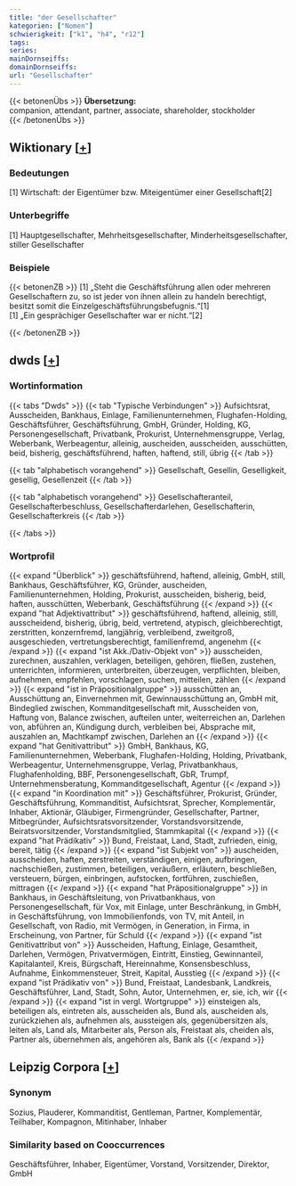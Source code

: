 ```yaml
---
title: "der Gesellschafter"
kategorien: ["Nomen"]
schwierigkeit: ["k1", "h4", "r12"]
tags:
series:
mainDornseiffs:
domainDornseiffs:
url: "Gesellschafter"
---
```


{{< betonenÜbs >}}
**Übersetzung:**  
companion, attendant, partner, associate, shareholder, stockholder  
{{< /betonenÜbs >}}

## Wiktionary [[+](https://de.wiktionary.org/wiki/Gesellschafter)]

### Bedeutungen
[1] Wirtschaft: der Eigentümer bzw. Miteigentümer einer Gesellschaft[2]  

### Unterbegriffe
[1] Hauptgesellschafter, Mehrheitsgesellschafter, Minderheitsgesellschafter, stiller Gesellschafter  

### Beispiele
{{< betonenZB >}}
[1] „Steht die Geschäftsführung allen oder mehreren Gesellschaftern zu, so ist jeder von ihnen allein zu handeln berechtigt, besitzt somit die Einzelgeschäftsführungsbefugnis.“[1]  
[1] „Ein gesprächiger Gesellschafter war er nicht.“[2]  

{{< /betonenZB >}}


## dwds [[+](https://www.dwds.de/wb/Gesellschafter)]

### Wortinformation
{{< tabs "Dwds" >}}
{{< tab "Typische Verbindungen" >}}
Aufsichtsrat, Ausscheiden, Bankhaus, Einlage, Familienunternehmen, Flughafen-Holding, Geschäftsführer, Geschäftsführung, GmbH, Gründer, Holding, KG, Personengesellschaft, Privatbank, Prokurist, Unternehmensgruppe, Verlag, Weberbank, Werbeagentur, alleinig, auscheiden, ausscheiden, ausschütten, beid, bisherig, geschäftsführend, haften, haftend, still, übrig
{{< /tab >}}

{{< tab "alphabetisch vorangehend" >}}
Gesellschaft, Gesellin, Geselligkeit, gesellig, Gesellenzeit
{{< /tab >}}

{{< tab "alphabetisch vorangehend" >}}
Gesellschafteranteil, Gesellschafterbeschluss, Gesellschafterdarlehen, Gesellschafterin, Gesellschafterkreis
{{< /tab >}}

{{< /tabs >}}

### Wortprofil
{{< expand "Überblick" >}} geschäftsführend, haftend, alleinig, GmbH, still, Bankhaus, Geschäftsführer, KG, Gründer, auscheiden, Familienunternehmen, Holding, Prokurist, ausscheiden, bisherig, beid, haften, ausschütten, Weberbank, Geschäftsführung {{< /expand >}}
{{< expand "hat Adjektivattribut" >}} geschäftsführend, haftend, alleinig, still, ausscheidend, bisherig, übrig, beid, vertretend, atypisch, gleichberechtigt, zerstritten, konzernfremd, langjährig, verbleibend, zweitgroß, ausgeschieden, vertretungsberechtigt, familienfremd, angenehm {{< /expand >}}
{{< expand "ist Akk./Dativ-Objekt von" >}} ausscheiden, zurechnen, auszahlen, verklagen, beteiligen, gehören, fließen, zustehen, unterrichten, informieren, unterbreiten, überzeugen, verpflichten, bleiben, aufnehmen, empfehlen, vorschlagen, suchen, mitteilen, zählen {{< /expand >}}
{{< expand "ist in Präpositionalgruppe" >}} ausschütten an, Ausschüttung an, Einvernehmen mit, Gewinnausschüttung an, GmbH mit, Bindeglied zwischen, Kommanditgesellschaft mit, Ausscheiden von, Haftung von, Balance zwischen, aufteilen unter, weiterreichen an, Darlehen von, abführen an, Kündigung durch, verbleiben bei, Absprache mit, auszahlen an, Machtkampf zwischen, Darlehen an {{< /expand >}}
{{< expand "hat Genitivattribut" >}} GmbH, Bankhaus, KG, Familienunternehmen, Weberbank, Flughafen-Holding, Holding, Privatbank, Werbeagentur, Unternehmensgruppe, Verlag, Privatbankhaus, Flughafenholding, BBF, Personengesellschaft, GbR, Trumpf, Unternehmensberatung, Kommanditgesellschaft, Agentur {{< /expand >}}
{{< expand "in Koordination mit" >}} Geschäftsführer, Prokurist, Gründer, Geschäftsführung, Kommanditist, Aufsichtsrat, Sprecher, Komplementär, Inhaber, Aktionär, Gläubiger, Firmengründer, Gesellschafter, Partner, Mitbegründer, Aufsichtsratsvorsitzender, Vorstandsvorsitzende, Beiratsvorsitzender, Vorstandsmitglied, Stammkapital {{< /expand >}}
{{< expand "hat Prädikativ" >}} Bund, Freistaat, Land, Stadt, zufrieden, einig, bereit, tätig {{< /expand >}}
{{< expand "ist Subjekt von" >}} auscheiden, ausscheiden, haften, zerstreiten, verständigen, einigen, aufbringen, nachschießen, zustimmen, beteiligen, veräußern, erläutern, beschließen, versteuern, bürgen, einbringen, aufstocken, fortführen, zuschießen, mittragen {{< /expand >}}
{{< expand "hat Präpositionalgruppe" >}} in Bankhaus, in Geschäftsleitung, von Privatbankhaus, von Personengesellschaft, für Vox, mit Einlage, unter Beschränkung, in GmbH, in Geschäftsführung, von Immobilienfonds, von TV, mit Anteil, in Gesellschaft, von Radio, mit Vermögen, in Generation, in Firma, in Erscheinung, von Partner, für Schuld {{< /expand >}}
{{< expand "ist Genitivattribut von" >}} Ausscheiden, Haftung, Einlage, Gesamtheit, Darlehen, Vermögen, Privatvermögen, Eintritt, Einstieg, Gewinnanteil, Kapitalanteil, Kreis, Bürgschaft, Hereinnahme, Konsensbeschluss, Aufnahme, Einkommensteuer, Streit, Kapital, Ausstieg {{< /expand >}}
{{< expand "ist Prädikativ von" >}} Bund, Freistaat, Landesbank, Landkreis, Geschäftsführer, Land, Stadt, Sohn, Autor, Unternehmen, er, sie, ich, wir {{< /expand >}}
{{< expand "ist in vergl. Wortgruppe" >}} einsteigen als, beteiligen als, eintreten als, ausscheiden als, Bund als, auscheiden als, zurückziehen als, aufnehmen als, aussteigen als, gegenübersitzen als, leiten als, Land als, Mitarbeiter als, Person als, Freistaat als, cheiden als, Partner als, übernehmen als, angehören als, Bank als {{< /expand >}}

## Leipzig Corpora [[+](https://corpora.uni-leipzig.de/en/res?word=Gesellschafter&corpusId=deu_newscrawl-public_2018)]


### Synonym
Sozius, Plauderer, Kommanditist, Gentleman, Partner, Komplementär, Teilhaber, Kompagnon, Mitinhaber, Inhaber


### Similarity based on Cooccurrences
Geschäftsführer, Inhaber, Eigentümer, Vorstand, Vorsitzender, Direktor, GmbH

